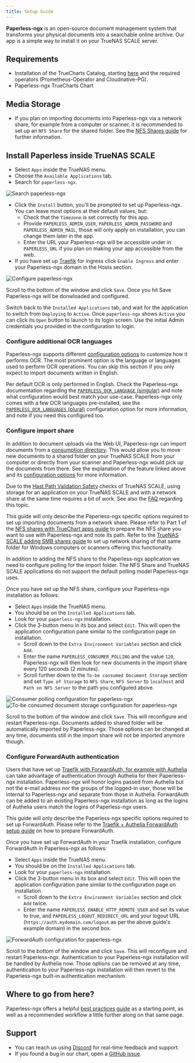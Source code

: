 ```yaml
---
title: Setup Guide
---
```


**Paperless-ngx** is an open-source document management system that transforms your physical documents into a searchable
online archive. Our app is a simple way to install it on your TrueNAS SCALE server.

## Requirements

- Installation of the TrueCharts Catalog, starting [here](/platforms/scale/guides/getting-started/) and the required operators (Prometheus-Operator and Cloudnative-PG).
- Paperless-ngx TrueCharts Chart

## Media Storage

- If you plan on importing documents into Paperless-ngx via a network share, for example from a computer or scanner, it
  is recommended to set up an `NFS Share` for the shared folder. See the [NFS Shares
  guide](/platforms/scale/guides/nfs-share) for further information.

## Install Paperless inside TrueNAS SCALE

- Select `Apps` inside the TrueNAS menu.
- Choose the `Available Applications` tab.
- Search for `paperless-ngx`.

![Search paperless-ngx](./img/search_paperless-ngx.png)

- Click the `Install` button, you'll be prompted to set up Paperless-ngx. You can leave most options at their default
  values, but:
  - Check that the `Timezone` is set correctly for this app.
  - Provide `PAPERLESS_ADMIN_USER`, `PAPERLESS_ADMIN_PASSWORD` and `PAPERLESS_ADMIN_MAIL`, those will only apply on
    installation, you can change them later in the app.
  - Enter the URL your Paperless-ngx will be accessible under in `PAPERLESS_URL` if you plan on making your app
    accessible from the web.
- If you have set up [Traefik](/charts/premium/traefik/how-to/) for ingress click `Enable Ingress` and enter your
  Paperless-ngx domain in the Hosts section.

![Configure paperless-ngx](./img/configure_paperless-ngx.png)

Scroll to the bottom of the window and click `Save`. Once you hit Save Paperless-ngx will be donwloaded and configured.

Switch back to the `Installed Applications` tab, and wait for the application to switch from `Deploying` to `Active`.
Once `paperless-ngx` shows `Active` you can click its `Open` button to launch to its login screen. Use the initial Admin
credentials you provided in the configuration to login.

### Configure additional OCR languages

Paperless-ngx supports different [configuration options](https://docs.paperless-ngx.com/configuration/#ocr) to customize
how it performs OCR. The most prominent option is the language or languages used to perform OCR operations. You can skip
this section if you only expect to import documents written in English.

Per default OCR is only performed in English. Check the Paperless-ngx documentation regarding the
[`PAPERLESS_OCR_LANGUAGE` (singular)](https://docs.paperless-ngx.com/configuration/#ocr) and note what configuration
would best match your use-case. Paperless-ngx only comes with a few OCR languages pre-installed, see the
[`PAPERLESS_OCR_LANGUAGES` (plural)](https://docs.paperless-ngx.com/configuration/#docker) configuration option for more
information, and note if you need this configured too.

### Configure import share

In addition to document uploads via the Web UI, Paperless-ngx can import documents from a [consumption
directory](https://docs.paperless-ngx.com/usage/#the-consumption-directory). This would allow you to move new documents
to a shared folder on your TrueNAS SCALE from your computer or directly from your scanner and Paperless-ngx would pick
up the documents from there. See the explanation of the feature linked above and its [configuration
options](https://docs.paperless-ngx.com/configuration/#consume_config) for more information.

Due to the [Hast Path Validation Safety](/platforms/scale/guides/add-storage) checks of TrueNAS
SCALE, using storage for an application on your TrueNAS SCALE and with a network share at the same time requires a bit
of work. See also the [FAQ](/general/FAQ/) regarding this
topic.

This guide will only describe the Paperless-ngx specific options required to set up importing documents from a network
share. Please refer to Part 1 of the [NFS shares with TrueChart apps guide](/platforms/scale/guides/nfs-share) to prepare
the NFS share you want to use with Paperless-ngx and note its path. Refer to the [TrueNAS SCALE adding SMB shares
guide](https://www.truenas.com/docs/scale/scaletutorials/shares/smb/addsmbshares/) to set up network sharing of that
same folder for Windows computers or scanners offering this functionality.

In addition to adding the NFS share to the Paperless-ngx application we need to configure polling for the import folder.
The NFS Share and TrueNAS SCALE applications do not support the default polling model Paperless-ngx uses.

Once you have set up the NFS share, configure your Paperless-ngx installation as follows:

- Select `Apps` inside the TrueNAS menu.
- You should be on the `Installed Applications` tab.
- Look for your `paperless-ngx` installation.
- Click the 3-button menu in its box and select `Edit`. This will open the application configuration pane similar to the
  configuration page on installation.
  - Scroll down to the `Extra Environment Variables` section and click `Add`.
  - Enter the name `PAPERLESS_CONSUMER_POLLING` and the value `120`, Paperless-ngx will then look for new documents in
    the import share every 120 seconds (2 minutes).
  - Scroll further down to the `To-be consumed Document Storage` section and set `Type of Storage` to `NFS Share`, `NFS Server` to `localhost` and `Path on NFS Server` to the path you configured above.

![Consumer polling configuration for paperless-ngx](./img/consumer_polling_configuration_for_paperless-ngx.png)
![To-be consumed document storage configuration for paperless-ngx](./img/to-be_consumed_document_storage_configuration_for_paperless-ngx.png)

Scroll to the bottom of the window and click `Save`. This will reconfigure and restart Paperless-ngx. Documents added to
shared folder will be automatically imported by Paperless-ngx. Those options can be changed at any time, documents still
in the import share will not be imported anymore though.

### Configure ForwardAuth authentication

Users that have set up [Traefik with ForwardAuth, for example with Authelia](/charts/premium/authelia/setup-guide/)
can take advantage of authentication through Authelia for their Paperless-ngx installation. Paperless-ngx will honor
logins passed from Authelia but not the e-mail address nor the groups of the logged-in user, those will be internal to
Paperless-ngx and separate from those in Authelia. ForwardAuth can be added to an existing Paperless-ngx installation as
long as the logins of Authelia users match the logins of Paperless-ngx users.

This guide will only describe the Paperless-ngx specific options required to set up ForwardAuth. Please refer to the
[Traefik + Authelia ForwardAuth setup guide](/charts/premium/authelia/setup-guide/) on how to prepare ForwardAuth.

Once you have set up ForwardAuth in your Traefik installation, configure ForwardAuth in Paperless-ngx as follows:

- Select `Apps` inside the TrueNAS menu.
- You should be on the `Installed Applications` tab.
- Look for your `paperless-ngx` installation.
- Click the 3-button menu in its box and select `Edit`. This will open the application configuration pane similar to the
  configuration page on installation.
  - Scroll down to the `Extra Environment Variables` section and click `Add` twice.
  - Enter the name `PAPERLESS_ENABLE_HTTP_REMOTE_USER` and set its value to true, and `PAPERLESS_LOGOUT_REDIRECT_URL`
    and your logout URL (`https://auth.mydomain.com/logout` as per the above guide's example domain) in the second box.

![ForwardAuth configuration for paperless-ngx](./img/forwardauth_configuration_for_paperless-ngx.png)

Scroll to the bottom of the window and click `Save`. This will reconfigure and restart Paperless-ngx. Authentication to
your Paperless-ngx installation will be handled by Authelia now. Those options can be removed at any time,
authentication to your Paperless-ngx installation will then revert to the Paperless-ngx built-in authentication
mechanism.

## Where to go from here?

Paperless-ngx offers a helpful [best practices guide](https://docs.paperless-ngx.com/usage/#basic-searching) as a
starting point, as well as a recommended workflow a little further along on that same page.

## Support

- You can reach us using [Discord](https://discord.gg/tVsPTHWTtr) for real-time feedback and support.
- If you found a bug in our chart, open a [GitHub issue](https://github.com/truecharts/apps/issues/new/choose).
